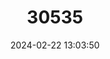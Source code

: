 ---
title: "30535"
category: "Agathis atropurpurea"
draft: false
date: 2024-02-22 13:03:50
languages:
  English: ["Black Kauri", "Black Kauri Pine", "Blue Kauri Pine", "Blue Kauri"]
---
